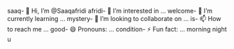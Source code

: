saaq- 👋 Hi, I’m @Saaqafridi
afridi- 👀 I’m interested in ...
welcome- 🌱 I’m currently learning ...
mystery- 💞️ I’m looking to collaborate on ...
is- 📫 How to reach me ...
good- 😄 Pronouns: ...
condition- ⚡ Fun fact: ...
morning
night<!---
meetSaaqafridi/Saaqafridi is a ✨ special ✨ repository because its `README.md` (this file) appears on your GitHub profile.
You can click the Preview link to take a look at your changes.
--->
u

